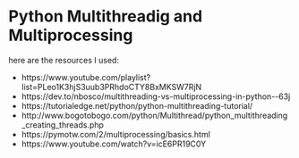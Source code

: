 # Python Multithreadig and Multiprocessing 


here are the resources I used:
<ul>
	<li>https://www.youtube.com/playlist?list=PLeo1K3hjS3uub3PRhdoCTY8BxMKSW7RjN</li>
	<li>https://dev.to/nbosco/multithreading-vs-multiprocessing-in-python--63j</li>
	<li>https://tutorialedge.net/python/python-multithreading-tutorial/</li>
	<li>http://www.bogotobogo.com/python/Multithread/python_multithreading_creating_threads.php</li>
	<li>https://pymotw.com/2/multiprocessing/basics.html</li>
	<li>https://www.youtube.com/watch?v=icE6PR19C0Y</li>
</ul>